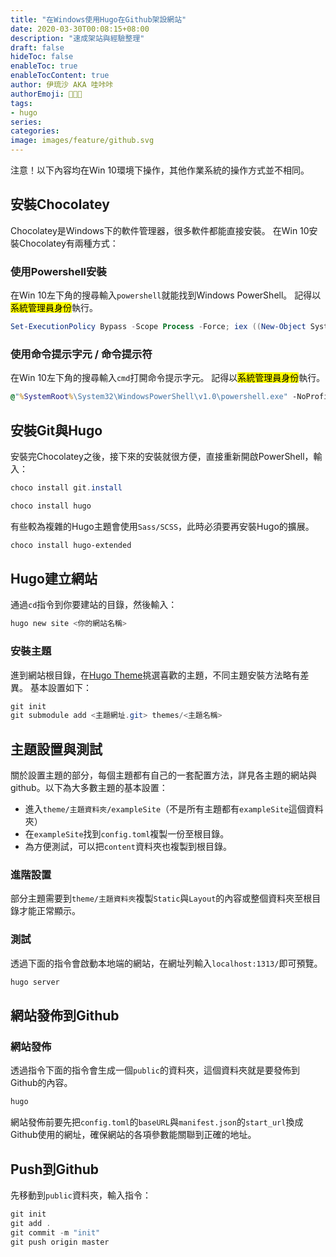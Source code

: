 ```yaml
---
title: "在Windows使用Hugo在Github架設網站"
date: 2020-03-30T00:08:15+08:00
description: "速成架站與經驗整理"
draft: false
hideToc: false
enableToc: true
enableTocContent: true
author: 伊琉沙 AKA 哇咔咔
authorEmoji: 👩🏿‍🚀
tags: 
- hugo
series:
categories:
image: images/feature/github.svg
---
```

注意！以下內容均在Win 10環境下操作，其他作業系統的操作方式並不相同。
## 安裝Chocolatey
Chocolatey是Windows下的軟件管理器，很多軟件都能直接安裝。
在Win 10安裝Chocolatey有兩種方式：
### 使用Powershell安裝
在Win 10左下角的搜尋輸入`powershell`就能找到Windows PowerShell。
記得以<mark>系統管理員身份</mark>執行。
```powershell
Set-ExecutionPolicy Bypass -Scope Process -Force; iex ((New-Object System.Net.WebClient).DownloadString('https://chocolatey.org/install.ps1'))
```
### 使用命令提示字元 / 命令提示符
在Win 10左下角的搜尋輸入`cmd`打開命令提示字元。
記得以<mark>系統管理員身份</mark>執行。
```bat
@"%SystemRoot%\System32\WindowsPowerShell\v1.0\powershell.exe" -NoProfile -InputFormat None -ExecutionPolicy Bypass -Command "iex ((New-Object System.Net.WebClient).DownloadString('https://chocolatey.org/install.ps1'))" && SET "PATH=%PATH%;%ALLUSERSPROFILE%\chocolatey\bin"
```
## 安裝Git與Hugo
安裝完Chocolatey之後，接下來的安裝就很方便，直接重新開啟PowerShell，輸入：
```powershell
choco install git.install
```
```powershell
choco install hugo
```
有些較為複雜的Hugo主題會使用`Sass/SCSS`，此時必須要再安裝Hugo的擴展。
```powershell
choco install hugo-extended
```
## Hugo建立網站
通過`cd`指令到你要建站的目錄，然後輸入：
```powershell
hugo new site <你的網站名稱>
```
### 安裝主題
進到網站根目錄，在[Hugo Theme](https://themes.gohugo.io/)挑選喜歡的主題，不同主題安裝方法略有差異。
基本設置如下：
```powershell
git init
git submodule add <主題網址.git> themes/<主題名稱>
```
## 主題設置與測試
關於設置主題的部分，每個主題都有自己的一套配置方法，詳見各主題的網站與github。以下為大多數主題的基本設置：
+ 進入`theme/主題資料夾/exampleSite`（不是所有主題都有`exampleSite`這個資料夾）
+ 在`exampleSite`找到`config.toml`複製一份至根目錄。
+ 為方便測試，可以把`content`資料夾也複製到根目錄。
### 進階設置
部分主題需要到`theme/主題資料夾`複製`Static`與`Layout`的內容或整個資料夾至根目錄才能正常顯示。
### 測試
透過下面的指令會啟動本地端的網站，在網址列輸入`localhost:1313/`即可預覽。
```powershell
hugo server
```
## 網站發佈到Github
### 網站發佈
透過指令下面的指令會生成一個`public`的資料夾，這個資料夾就是要發佈到Github的內容。
```powershell
hugo
```
網站發佈前要先把`config.toml`的`baseURL`與`manifest.json`的`start_url`換成Github使用的網址，確保網站的各項參數能關聯到正確的地址。
## Push到Github
先移動到`public`資料夾，輸入指令：
```powershell
git init
git add .
git commit -m "init"
git push origin master
```